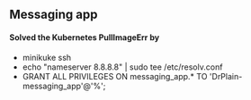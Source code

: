 ## Messaging app
#### Solved the Kubernetes PullImageErr by
- minikuke ssh
- echo "nameserver 8.8.8.8" | sudo tee /etc/resolv.conf
- GRANT ALL PRIVILEGES ON messaging_app.* TO 'DrPlain-messaging_app'@'%';

